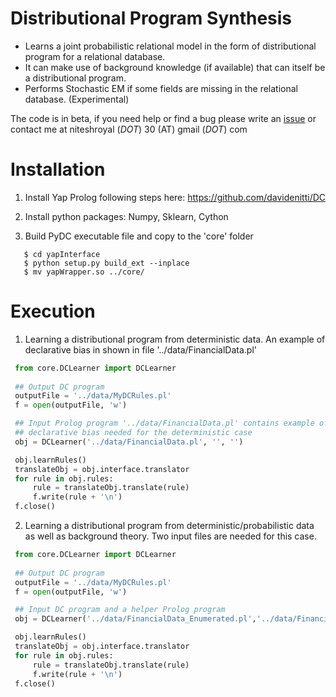 # Distributional Program Synthesis
* Learns a joint probabilistic relational model in the form of distributional program for a relational database.
* It can make use of background knowledge (if available) that can itself be a distributional program.
* Performs Stochastic EM if some fields are missing in the relational database. (Experimental)

The code is in beta, if you need help or find a bug please write an [issue](https://github.com/niteshroyal/DistributionalProgramSynthesis/issues) or contact me at niteshroyal (_DOT_) 30 (AT) gmail (_DOT_) com

Installation
============

1. Install Yap Prolog following steps here: https://github.com/davidenitti/DC

2. Install python packages: Numpy, Sklearn, Cython

3. Build PyDC executable file and copy to the 'core' folder
```
   $ cd yapInterface
   $ python setup.py build_ext --inplace
   $ mv yapWrapper.so ../core/
```
   	
Execution 
=========

1. Learning a distributional program from deterministic data. An example of declarative bias in shown in file '../data/FinancialData.pl'

```python
 from core.DCLearner import DCLearner
 
 ## Output DC program
 outputFile = '../data/MyDCRules.pl'
 f = open(outputFile, 'w')

 ## Input Prolog program '../data/FinancialData.pl' contains example of 
 ## declarative bias needed for the deterministic case 
 obj = DCLearner('../data/FinancialData.pl', '', '')

 obj.learnRules()
 translateObj = obj.interface.translator
 for rule in obj.rules:
     rule = translateObj.translate(rule)
     f.write(rule + '\n')
 f.close()
```

2. Learning a distributional program from deterministic/probabilistic data as well as background theory. Two input files are needed for this case.

```python
 from core.DCLearner import DCLearner
 
 ## Output DC program
 outputFile = '../data/MyDCRules.pl'
 f = open(outputFile, 'w')

 ## Input DC program and a helper Prolog program
 obj = DCLearner('../data/FinancialData_Enumerated.pl','../data/FinancialDataDC.pl','')

 obj.learnRules()
 translateObj = obj.interface.translator
 for rule in obj.rules:
     rule = translateObj.translate(rule)
     f.write(rule + '\n')
 f.close()
```
